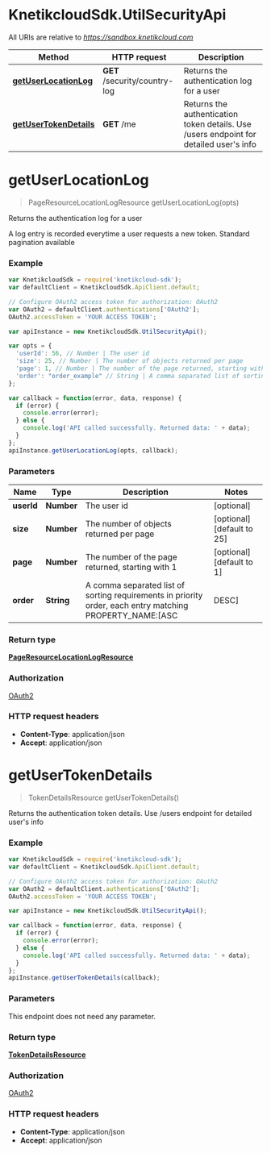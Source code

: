 # KnetikcloudSdk.UtilSecurityApi

All URIs are relative to *https://sandbox.knetikcloud.com*

Method | HTTP request | Description
------------- | ------------- | -------------
[**getUserLocationLog**](UtilSecurityApi.md#getUserLocationLog) | **GET** /security/country-log | Returns the authentication log for a user
[**getUserTokenDetails**](UtilSecurityApi.md#getUserTokenDetails) | **GET** /me | Returns the authentication token details. Use /users endpoint for detailed user&#39;s info


<a name="getUserLocationLog"></a>
# **getUserLocationLog**
> PageResourceLocationLogResource getUserLocationLog(opts)

Returns the authentication log for a user

A log entry is recorded everytime a user requests a new token. Standard pagination available

### Example
```javascript
var KnetikcloudSdk = require('knetikcloud-sdk');
var defaultClient = KnetikcloudSdk.ApiClient.default;

// Configure OAuth2 access token for authorization: OAuth2
var OAuth2 = defaultClient.authentications['OAuth2'];
OAuth2.accessToken = 'YOUR ACCESS TOKEN';

var apiInstance = new KnetikcloudSdk.UtilSecurityApi();

var opts = { 
  'userId': 56, // Number | The user id
  'size': 25, // Number | The number of objects returned per page
  'page': 1, // Number | The number of the page returned, starting with 1
  'order': "order_example" // String | A comma separated list of sorting requirements in priority order, each entry matching PROPERTY_NAME:[ASC|DESC]
};

var callback = function(error, data, response) {
  if (error) {
    console.error(error);
  } else {
    console.log('API called successfully. Returned data: ' + data);
  }
};
apiInstance.getUserLocationLog(opts, callback);
```

### Parameters

Name | Type | Description  | Notes
------------- | ------------- | ------------- | -------------
 **userId** | **Number**| The user id | [optional] 
 **size** | **Number**| The number of objects returned per page | [optional] [default to 25]
 **page** | **Number**| The number of the page returned, starting with 1 | [optional] [default to 1]
 **order** | **String**| A comma separated list of sorting requirements in priority order, each entry matching PROPERTY_NAME:[ASC|DESC] | [optional] 

### Return type

[**PageResourceLocationLogResource**](PageResourceLocationLogResource.md)

### Authorization

[OAuth2](../README.md#OAuth2)

### HTTP request headers

 - **Content-Type**: application/json
 - **Accept**: application/json

<a name="getUserTokenDetails"></a>
# **getUserTokenDetails**
> TokenDetailsResource getUserTokenDetails()

Returns the authentication token details. Use /users endpoint for detailed user&#39;s info

### Example
```javascript
var KnetikcloudSdk = require('knetikcloud-sdk');
var defaultClient = KnetikcloudSdk.ApiClient.default;

// Configure OAuth2 access token for authorization: OAuth2
var OAuth2 = defaultClient.authentications['OAuth2'];
OAuth2.accessToken = 'YOUR ACCESS TOKEN';

var apiInstance = new KnetikcloudSdk.UtilSecurityApi();

var callback = function(error, data, response) {
  if (error) {
    console.error(error);
  } else {
    console.log('API called successfully. Returned data: ' + data);
  }
};
apiInstance.getUserTokenDetails(callback);
```

### Parameters
This endpoint does not need any parameter.

### Return type

[**TokenDetailsResource**](TokenDetailsResource.md)

### Authorization

[OAuth2](../README.md#OAuth2)

### HTTP request headers

 - **Content-Type**: application/json
 - **Accept**: application/json

